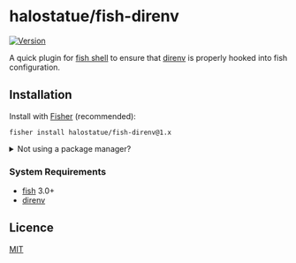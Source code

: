 # halostatue/fish-direnv

[![Version][]](https://github.com/halostatue/fish-direnv/releases)

A quick plugin for [fish shell][] to ensure that [direnv][] is properly hooked
into fish configuration.

## Installation

Install with [Fisher][] (recommended):

```fish
fisher install halostatue/fish-direnv@1.x
```

<details>
<summary>Not using a package manager?</summary>

---

Copy `conf.d/*.fish` to your fish configuration directory preserving the
directory structure.

</details>

### System Requirements

- [fish][] 3.0+
- [direnv][]

## Licence

[MIT](LICENCE.md)

[fish shell]: https://fishshell.com 'friendly interactive shell'
[version]: https://img.shields.io/github/tag/halostatue/fish-direnv.svg?label=Version
[direnv]: http://direnv.net
[fisher]: https://github.com/jorgebucaran/fisher
[fish]: https://github.com/fish-shell/fish-shell
